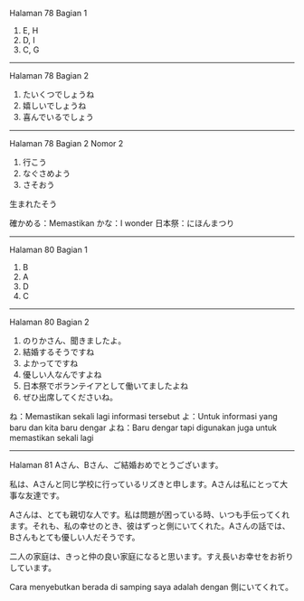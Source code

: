 Halaman 78 Bagian 1
1. E, H
2. D, I
3. C, G

---
Halaman 78 Bagian 2
1. たいくつでしょうね
2. 嬉しいでしょうね
3. 喜んでいるでしょう

---
Halaman 78 Bagian 2 Nomor 2
1. 行こう
2. なぐさめよう
3. さそおう

生まれたそう

確かめる：Memastikan
かな：I wonder
日本祭：にほんまつり

---
Halaman 80 Bagian 1
1. B
2. A
3. D
4. C

---
Halaman 80 Bagian 2
1. のりかさん、聞きましたよ。
2. 結婚するそうですね
3. よかってですね
4. 優しい人なんですよね
5. 日本祭でボランテイアとして働いてましたよね
6. ぜひ出席してくださいね。

ね：Memastikan sekali lagi informasi tersebut
よ：Untuk informasi yang baru dan kita baru dengar
よね：Baru dengar tapi digunakan juga untuk memastikan sekali lagi

---
Halaman 81 
Aさん、Bさん、ご結婚おめでとうございます。

私は、Aさんと同じ学校に行っているリズきと申します。Aさんは私にとって大事な友達です。

Aさんは、とても親切な人です。私は問題が困っている時、いつも手伝ってくれます。それも、私の幸せのとき、彼はずっと側にいてくれた。Aさんの話では、Bさんもとても優しい人だそうです。

二人の家庭は、きっと仲の良い家庭になると思います。すえ長いお幸せをお祈りしています。

Cara menyebutkan berada di samping saya adalah dengan 側にいてくれて。
